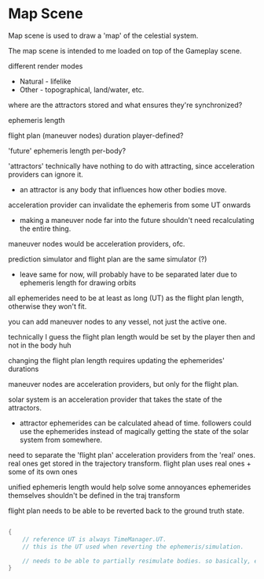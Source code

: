 # Map Scene
Map scene is used to draw a 'map' of the celestial system.

The map scene is intended to me loaded on top of the Gameplay scene.




different render modes
- Natural - lifelike
- Other - topographical, land/water, etc.




where are the attractors stored and what ensures they're synchronized?

ephemeris length

flight plan (maneuver nodes) duration player-defined?

'future' ephemeris length per-body?

'attractors' technically have nothing to do with attracting, since acceleration providers can ignore it.
- an attractor is any body that influences how other bodies move.

acceleration provider can invalidate the ephemeris from some UT onwards
- making a maneuver node far into the future shouldn't need recalculating the entire thing.

maneuver nodes would be acceleration providers, ofc.




prediction simulator and flight plan are the same simulator (?)
- leave same for now, will probably have to be separated later due to ephemeris length for drawing orbits





all ephemerides need to be at least as long (UT) as the flight plan length, otherwise they won't fit.

you can add maneuver nodes to any vessel, not just the active one.

technically I guess the flight plan length would be set by the player then and not in the body huh

changing the flight plan length requires updating the ephemerides' durations




maneuver nodes are acceleration providers, but only for the flight plan.

solar system is an acceleration provider that takes the state of the attractors.
- attractor ephemerides can be calculated ahead of time. followers could use the ephemerides instead of magically getting the state of the solar system from somewhere.



need to separate the 'flight plan' acceleration providers from the 'real' ones.
real ones get stored in the trajectory transform.
flight plan uses real ones + some of its own ones


unified ephemeris length would help solve some annoyances
ephemerides themselves shouldn't be defined in the traj transform



flight plan needs to be able to be reverted back to the ground truth state.


```csharp

{
    // reference UT is always TimeManager.UT.
    // this is the UT used when reverting the ephemeris/simulation.

    // needs to be able to partially resimulate bodies. so basically, every body tells it where in time it has been computed (ephemeris), and it can then use that data to roll-back to the old time.
}

```






